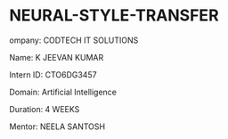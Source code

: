 # NEURAL-STYLE-TRANSFER

ompany: CODTECH IT SOLUTIONS

Name: K JEEVAN KUMAR

Intern ID: CTO6DG3457

Domain: Artificial Intelligence 

Duration: 4 WEEKS

Mentor: NEELA SANTOSH



